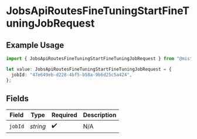 # JobsApiRoutesFineTuningStartFineTuningJobRequest

## Example Usage

```typescript
import { JobsApiRoutesFineTuningStartFineTuningJobRequest } from "@mistralai/mistralai/models/operations";

let value: JobsApiRoutesFineTuningStartFineTuningJobRequest = {
  jobId: "47e649eb-d228-4bf5-b58a-9b6d25c5a424",
};
```

## Fields

| Field              | Type               | Required           | Description        |
| ------------------ | ------------------ | ------------------ | ------------------ |
| `jobId`            | *string*           | :heavy_check_mark: | N/A                |